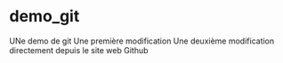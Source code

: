 demo_git
========

UNe demo de git
Une première modification
Une deuxième modification directement depuis le site web Github
